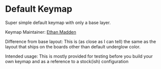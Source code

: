 Default Keymap
===

Super simple default keymap with only a base layer.

Keymap Maintainer: [Ethan Madden](https://github.com/jetpacktuxedo)

Difference from base layout: This is (as close as I can tell) the same as the layout that ships on the boards other than default underglow color.

Intended usage: This is mostly provided for testing before you build your own keymap and as a reference to a stock(ish) configuration
